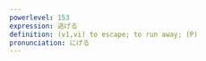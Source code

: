 ```yaml
---
powerlevel: 153
expression: 逃げる
definition: (v1,vi) to escape; to run away; (P)
pronunciation: にげる
---
```

